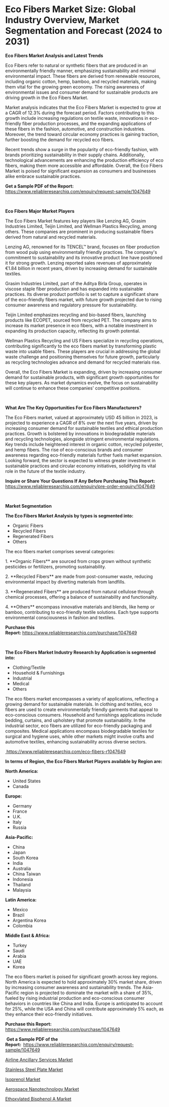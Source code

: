 <p><h1>Eco Fibers Market Size: Global Industry Overview, Market Segmentation and Forecast (2024 to 2031)</h1></p><p><strong>Eco Fibers Market Analysis and Latest Trends</strong></p>
<p><p>Eco Fibers refer to natural or synthetic fibers that are produced in an environmentally friendly manner, emphasizing sustainability and minimal environmental impact. These fibers are derived from renewable resources, including organic cotton, hemp, bamboo, and recycled materials, making them vital for the growing green economy. The rising awareness of environmental issues and consumer demand for sustainable products are driving growth in the Eco Fibers Market.</p><p>Market analysis indicates that the Eco Fibers Market is expected to grow at a CAGR of 12.3% during the forecast period. Factors contributing to this growth include increasing regulations on textile waste, innovations in eco-friendly fiber production processes, and the expanding applications of these fibers in the fashion, automotive, and construction industries. Moreover, the trend toward circular economy practices is gaining traction, further boosting the demand for recycled eco fibers. </p><p>Recent trends show a surge in the popularity of eco-friendly fashion, with brands prioritizing sustainability in their supply chains. Additionally, technological advancements are enhancing the production efficiency of eco fibers, making them more accessible and affordable. Overall, the Eco Fibers Market is poised for significant expansion as consumers and businesses alike embrace sustainable practices.</p></p>
<p><strong>Get a Sample PDF of the Report:&nbsp;</strong> <a href="https://www.reliableresearchiq.com/enquiry/request-sample/1047649?utm_campaign=99&utm_medium=2&utm_source=Github&utm_content=ia&utm_term=14112024&utm_id=eco-fibers">https://www.reliableresearchiq.com/enquiry/request-sample/1047649</a></p>
<p>&nbsp;</p>
<p><strong>Eco Fibers Major Market Players</strong></p>
<p><p>The Eco Fibers Market features key players like Lenzing AG, Grasim Industries Limited, Teijin Limited, and Wellman Plastics Recycling, among others. These companies are prominent in producing sustainable fibers derived from natural and recycled materials.</p><p>Lenzing AG, renowned for its TENCEL™ brand, focuses on fiber production from wood pulp using environmentally friendly practices. The company's commitment to sustainability and its innovative product line have positioned it for strong growth. Lenzing reported sales revenues of approximately €1.84 billion in recent years, driven by increasing demand for sustainable textiles.</p><p>Grasim Industries Limited, part of the Aditya Birla Group, operates in viscose staple fiber production and has expanded into sustainable practices. Its diverse product portfolio is set to capture a significant share of the eco-friendly fibers market, with future growth projected due to rising consumer awareness and regulatory pressure for sustainability.</p><p>Teijin Limited emphasizes recycling and bio-based fibers, launching products like ECOPET, sourced from recycled PET. The company aims to increase its market presence in eco fibers, with a notable investment in expanding its production capacity, reflecting its growth potential.</p><p>Wellman Plastics Recycling and US Fibers specialize in recycling operations, contributing significantly to the eco fibers market by transforming plastic waste into usable fibers. These players are crucial in addressing the global waste challenge and positioning themselves for future growth, particularly as recycling technologies advance and demand for recycled materials rise.</p><p>Overall, the Eco Fibers Market is expanding, driven by increasing consumer demand for sustainable products, with significant growth opportunities for these key players. As market dynamics evolve, the focus on sustainability will continue to enhance these companies' competitive positions.</p></p>
<p>&nbsp;</p>
<p><strong>What Are The Key Opportunities For Eco Fibers Manufacturers?</strong></p>
<p><p>The Eco Fibers market, valued at approximately USD 45 billion in 2023, is projected to experience a CAGR of 8% over the next five years, driven by increasing consumer demand for sustainable textiles and ethical production practices. Growth is bolstered by innovations in biodegradable materials and recycling technologies, alongside stringent environmental regulations. Key trends include heightened interest in organic cotton, recycled polyester, and hemp fibers. The rise of eco-conscious brands and consumer awareness regarding eco-friendly materials further fuels market expansion. Looking forward, the sector is expected to witness greater investment in sustainable practices and circular economy initiatives, solidifying its vital role in the future of the textile industry.</p></p>
<p><strong>Inquire or Share Your Questions If Any Before Purchasing This Report:</strong> <a href="https://www.reliableresearchiq.com/enquiry/pre-order-enquiry/1047649?utm_campaign=99&utm_medium=2&utm_source=Github&utm_content=ia&utm_term=14112024&utm_id=eco-fibers">https://www.reliableresearchiq.com/enquiry/pre-order-enquiry/1047649</a></p>
<p>&nbsp;</p>
<p><strong>Market Segmentation</strong></p>
<p><strong>The Eco Fibers Market Analysis by types is segmented into:</strong></p>
<p><ul><li>Organic Fibers</li><li>Recycled Fibers</li><li>Regenerated Fibers</li><li>Others</li></ul></p>
<p><p>The eco fibers market comprises several categories: </p><p>1. **Organic Fibers** are sourced from crops grown without synthetic pesticides or fertilizers, promoting sustainability. </p><p>2. **Recycled Fibers** are made from post-consumer waste, reducing environmental impact by diverting materials from landfills. </p><p>3. **Regenerated Fibers** are produced from natural cellulose through chemical processes, offering a balance of sustainability and functionality. </p><p>4. **Others** encompass innovative materials and blends, like hemp or bamboo, contributing to eco-friendly textile solutions. Each type supports environmental consciousness in fashion and textiles.</p></p>
<p><strong>Purchase this Report:&nbsp;</strong><a href="https://www.reliableresearchiq.com/purchase/1047649?utm_campaign=99&utm_medium=2&utm_source=Github&utm_content=ia&utm_term=14112024&utm_id=eco-fibers">https://www.reliableresearchiq.com/purchase/1047649</a></p>
<p>&nbsp;</p>
<p><strong>The Eco Fibers Market Industry Research by Application is segmented into:</strong></p>
<p><ul><li>Clothing/Textile</li><li>Household & Furnishings</li><li>Industrial</li><li>Medical</li><li>Others</li></ul></p>
<p><p>The eco fibers market encompasses a variety of applications, reflecting a growing demand for sustainable materials. In clothing and textiles, eco fibers are used to create environmentally friendly garments that appeal to eco-conscious consumers. Household and furnishings applications include bedding, curtains, and upholstery that promote sustainability. In the industrial sector, eco fibers are utilized for eco-friendly packaging and composites. Medical applications encompass biodegradable textiles for surgical and hygiene uses, while other markets might involve crafts and automotive textiles, enhancing sustainability across diverse sectors.</p></p>
<p><a href="https://www.reliableresearchiq.com/eco-fibers-r1047649?utm_campaign=99&utm_medium=2&utm_source=Github&utm_content=ia&utm_term=14112024&utm_id=eco-fibers">&nbsp;https://www.reliableresearchiq.com/eco-fibers-r1047649</a></p>
<p><strong>In terms of Region, the Eco Fibers Market Players available by Region are:</strong></p>
<p>
    <p> <strong> North America: </strong>
        <ul>
            <li>United States</li>
            <li>Canada</li>
        </ul>
        </p> 
    <p> <strong> Europe: </strong>
        <ul>
            <li>Germany</li>
            <li>France</li>
            <li>U.K.</li>
            <li>Italy</li>
            <li>Russia</li>
        </ul>
        </p> 
    <p> <strong> Asia-Pacific: </strong>
        <ul>
            <li>China</li>
            <li>Japan</li>
            <li>South Korea</li>
            <li>India</li>
            <li>Australia</li>
            <li>China Taiwan</li>
            <li>Indonesia</li>
            <li>Thailand</li>
            <li>Malaysia</li>
        </ul>
        </p> 
    <p> <strong> Latin America: </strong>
        <ul>
            <li>Mexico</li>
            <li>Brazil</li>
            <li>Argentina Korea</li>
            <li>Colombia</li>
        </ul>
        </p> 
    <p> <strong> Middle East & Africa: </strong>
        <ul>
            <li>Turkey</li>
            <li>Saudi</li>
            <li>Arabia</li>
            <li>UAE</li>
            <li>Korea</li>
        </ul>
    </p>
    </p>
<p><p>The eco fibers market is poised for significant growth across key regions. North America is expected to hold approximately 30% market share, driven by increasing consumer awareness and sustainability trends. The Asia-Pacific region is projected to dominate the market with a share of 35%, fueled by rising industrial production and eco-conscious consumer behaviors in countries like China and India. Europe is anticipated to account for 25%, while the USA and China will contribute approximately 5% each, as they enhance their eco-friendly initiatives.</p></p>
<p><strong>Purchase this Report: </strong><a href="https://www.reliableresearchiq.com/purchase/1047649?utm_campaign=99&utm_medium=2&utm_source=Github&utm_content=ia&utm_term=14112024&utm_id=eco-fibers">https://www.reliableresearchiq.com/purchase/1047649</a></p>
<p>&nbsp;<strong>Get a Sample PDF of the Report:&nbsp;&nbsp;</strong><a href="https://www.reliableresearchiq.com/enquiry/request-sample/1047649?utm_campaign=99&utm_medium=2&utm_source=Github&utm_content=ia&utm_term=14112024&utm_id=eco-fibers">https://www.reliableresearchiq.com/enquiry/request-sample/1047649</a></p>
<p><strong></strong></p>
<p><p><a href="https://issuu.com/reportprime-2/docs/airline-ancillary-services-market-s_4da8ce3e637b5d?utm_campaign=99&utm_medium=2&utm_source=Github&utm_content=ia&utm_term=14112024&utm_id=eco-fibers">Airline Ancillary Services Market</a></p><p><a href="https://www.linkedin.com/pulse/market-forecasting-change-global-stainless-steel-plate-dynamics-tjm9c?utm_campaign=99&utm_medium=2&utm_source=Github&utm_content=ia&utm_term=14112024&utm_id=eco-fibers">Stainless Steel Plate Market</a></p><p><a href="https://www.linkedin.com/pulse/isoprenol-market-trends-detailed-study-its-segmentation-askgc?utm_campaign=99&utm_medium=2&utm_source=Github&utm_content=ia&utm_term=14112024&utm_id=eco-fibers">Isoprenol Market</a></p><p><a href="https://issuu.com/reportprime-2/docs/aerospace-nanotechnology-market-siz_e87e8f0c223377?utm_campaign=99&utm_medium=2&utm_source=Github&utm_content=ia&utm_term=14112024&utm_id=eco-fibers">Aerospace Nanotechnology Market</a></p><p><a href="https://www.linkedin.com/pulse/ethoxylated-bisphenol-market2024-2031-industry-insights-hdutc?utm_campaign=99&utm_medium=2&utm_source=Github&utm_content=ia&utm_term=14112024&utm_id=eco-fibers">Ethoxylated Bisphenol A Market</a></p></p>